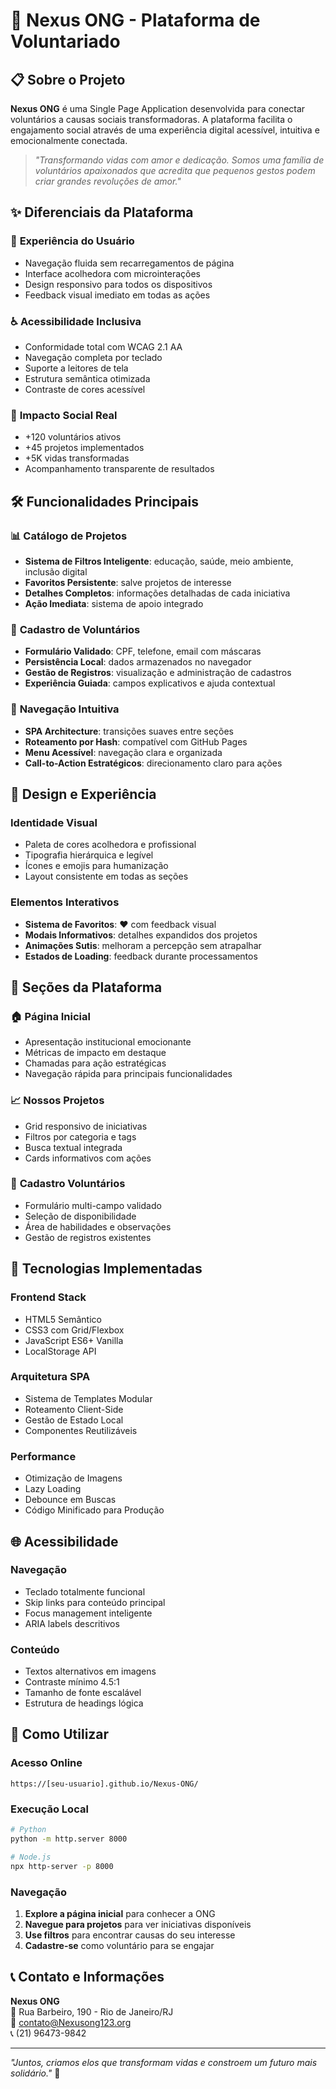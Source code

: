 # 🌟 Nexus ONG - Plataforma de Voluntariado

## 📋 Sobre o Projeto

**Nexus ONG** é uma Single Page Application desenvolvida para conectar voluntários a causas sociais transformadoras. A plataforma facilita o engajamento social através de uma experiência digital acessível, intuitiva e emocionalmente conectada.

> *"Transformando vidas com amor e dedicação. Somos uma família de voluntários apaixonados que acredita que pequenos gestos podem criar grandes revoluções de amor."*

## ✨ Diferenciais da Plataforma

### 🚀 **Experiência do Usuário**
- Navegação fluida sem recarregamentos de página
- Interface acolhedora com microinterações
- Design responsivo para todos os dispositivos
- Feedback visual imediato em todas as ações

### ♿ **Acessibilidade Inclusiva**
- Conformidade total com WCAG 2.1 AA
- Navegação completa por teclado
- Suporte a leitores de tela
- Estrutura semântica otimizada
- Contraste de cores acessível

### 💝 **Impacto Social Real**
- +120 voluntários ativos
- +45 projetos implementados  
- +5K vidas transformadas
- Acompanhamento transparente de resultados

## 🛠️ Funcionalidades Principais

### 📊 **Catálogo de Projetos**
- **Sistema de Filtros Inteligente**: educação, saúde, meio ambiente, inclusão digital
- **Favoritos Persistente**: salve projetos de interesse
- **Detalhes Completos**: informações detalhadas de cada iniciativa
- **Ação Imediata**: sistema de apoio integrado

### 👥 **Cadastro de Voluntários**
- **Formulário Validado**: CPF, telefone, email com máscaras
- **Persistência Local**: dados armazenados no navegador
- **Gestão de Registros**: visualização e administração de cadastros
- **Experiência Guiada**: campos explicativos e ajuda contextual

### 🎯 **Navegação Intuitiva**
- **SPA Architecture**: transições suaves entre seções
- **Roteamento por Hash**: compatível com GitHub Pages
- **Menu Acessível**: navegação clara e organizada
- **Call-to-Action Estratégicos**: direcionamento claro para ações

## 🎨 Design e Experiência

### **Identidade Visual**
- Paleta de cores acolhedora e profissional
- Tipografia hierárquica e legível
- Ícones e emojis para humanização
- Layout consistente em todas as seções

### **Elementos Interativos**
- **Sistema de Favoritos**: ❤️ com feedback visual
- **Modais Informativos**: detalhes expandidos dos projetos
- **Animações Sutis**: melhoram a percepção sem atrapalhar
- **Estados de Loading**: feedback durante processamentos

## 📱 Seções da Plataforma

### 🏠 **Página Inicial**
- Apresentação institucional emocionante
- Métricas de impacto em destaque
- Chamadas para ação estratégicas
- Navegação rápida para principais funcionalidades

### 📈 **Nossos Projetos** 
- Grid responsivo de iniciativas
- Filtros por categoria e tags
- Busca textual integrada
- Cards informativos com ações

### 📝 **Cadastro Voluntários**
- Formulário multi-campo validado
- Seleção de disponibilidade
- Área de habilidades e observações
- Gestão de registros existentes

## 🔧 Tecnologias Implementadas

### **Frontend Stack**
- HTML5 Semântico
- CSS3 com Grid/Flexbox
- JavaScript ES6+ Vanilla
- LocalStorage API

### **Arquitetura SPA**
- Sistema de Templates Modular
- Roteamento Client-Side
- Gestão de Estado Local
- Componentes Reutilizáveis

### **Performance**
- Otimização de Imagens
- Lazy Loading
- Debounce em Buscas
- Código Minificado para Produção

## 🌐 Acessibilidade

### **Navegação**
- Teclado totalmente funcional
- Skip links para conteúdo principal
- Focus management inteligente
- ARIA labels descritivos

### **Conteúdo**
- Textos alternativos em imagens
- Contraste mínimo 4.5:1
- Tamanho de fonte escalável
- Estrutura de headings lógica

## 🚀 Como Utilizar

### **Acesso Online**
```
https://[seu-usuario].github.io/Nexus-ONG/
```

### **Execução Local**
```bash
# Python
python -m http.server 8000

# Node.js
npx http-server -p 8000
```

### **Navegação**
1. **Explore a página inicial** para conhecer a ONG
2. **Navegue para projetos** para ver iniciativas disponíveis
3. **Use filtros** para encontrar causas do seu interesse
4. **Cadastre-se** como voluntário para se engajar

## 📞 Contato e Informações

**Nexus ONG**  
📍 Rua Barbeiro, 190 - Rio de Janeiro/RJ  
📧 contato@Nexusong123.org  
📞 (21) 96473-9842  

---

*"Juntos, criamos elos que transformam vidas e constroem um futuro mais solidário."* 🌟
